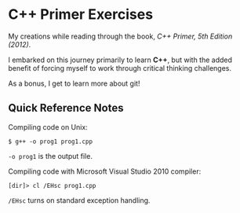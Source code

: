 # C++ Primer Exercises
My creations while reading through the book, _C++ Primer, 5th Edition (2012)_.

I embarked on this journey primarily to learn **C++**, but with the added benefit of forcing myself to work through critical thinking challenges.  

As a bonus, I get to learn more about git!

## Quick Reference Notes

Compiling code on Unix:
```
$ g++ -o prog1 prog1.cpp
```
`-o prog1` is the output file.

Compiling code with Microsoft Visual Studio 2010 compiler:
```
[dir]> cl /EHsc prog1.cpp
```
`/EHsc` turns on standard exception handling.
